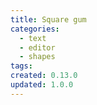```yaml
---
title: Square gum
categories:
  - text
  - editor
  - shapes
tags:
created: 0.13.0
updated: 1.0.0
---
```

